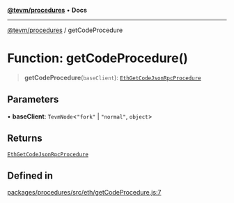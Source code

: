 [**@tevm/procedures**](../README.md) • **Docs**

***

[@tevm/procedures](../globals.md) / getCodeProcedure

# Function: getCodeProcedure()

> **getCodeProcedure**(`baseClient`): [`EthGetCodeJsonRpcProcedure`](../type-aliases/EthGetCodeJsonRpcProcedure.md)

## Parameters

• **baseClient**: `TevmNode`\<`"fork"` \| `"normal"`, `object`\>

## Returns

[`EthGetCodeJsonRpcProcedure`](../type-aliases/EthGetCodeJsonRpcProcedure.md)

## Defined in

[packages/procedures/src/eth/getCodeProcedure.js:7](https://github.com/qbzzt/tevm-monorepo/blob/main/packages/procedures/src/eth/getCodeProcedure.js#L7)
